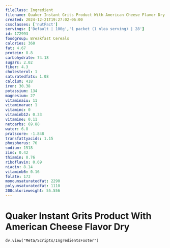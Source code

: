 ```yaml
---
fileClass: Ingredient
filename: Quaker Instant Grits Product With American Cheese Flavor Dry
created: 2024-12-21T19:27:02-06:00
cssclasses: ['nutFact']
servings: ['Default | 100g','1 packet (1 nlea serving) | 28']
id: 172993
foodgroup: Breakfast Cereals
calories: 360
fat: 4.67
protein: 8.8
carbohydrate: 74.18
sugars: 2.02
fiber: 4.3
cholesterol: 1
saturatedfats: 1.08
calcium: 418
iron: 30.38
potassium: 134
magnesium: 27
vitaminaiu: 11
vitaminarae: 1
vitaminc: 0
vitaminb12: 0.33
vitamine: 0.11
netcarbs: 69.88
water: 6.8
pralscore: -1.848
transfattyacids: 1.15
phosphorus: 76
sodium: 1518
zinc: 0.42
thiamin: 0.76
riboflavin: 0.69
niacin: 8.14
vitaminb6: 0.16
folate: 173
monounsaturatedfat: 2290
polyunsaturatedfat: 1110
200calorieweight: 55.556
---
```


# Quaker Instant Grits Product With American Cheese Flavor Dry

```dataviewjs
dv.view("Meta/Scripts/IngredientsFooter")
```
